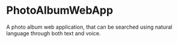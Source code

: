 # PhotoAlbumWebApp
A photo album web application, that can be searched using natural language through both text and voice.
